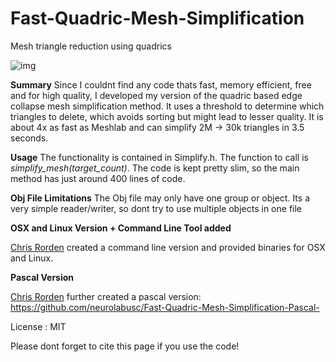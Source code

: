 # Fast-Quadric-Mesh-Simplification
Mesh triangle reduction using quadrics

![img](https://github.com/sp4cerat/Fast-Quadric-Mesh-Simplification/blob/master/screenshot.png?raw=true)

**Summary** Since I couldnt find any code thats fast, memory efficient, free and for high quality, I developed my version of the quadric based edge collapse mesh simplification method. It uses a threshold to determine which triangles to delete, which avoids sorting but might lead to lesser quality. It is about 4x as fast as Meshlab and can simplify 2M -> 30k triangles in 3.5 seconds.

**Usage** The functionality is contained in Simplify.h. The function to call is *simplify_mesh(target_count)*. The code is kept pretty slim, so the main method has just around 400 lines of code. 

**Obj File Limitations** The Obj file may only have one group or object. Its a very simple reader/writer, so dont try to use multiple objects in one file

**OSX and Linux Version + Command Line Tool added**

[Chris Rorden](https://github.com/neurolabusc) created a command line version and provided binaries for OSX and Linux.

**Pascal Version**

[Chris Rorden](https://github.com/neurolabusc) further created a pascal version:
https://github.com/neurolabusc/Fast-Quadric-Mesh-Simplification-Pascal-

License : MIT

Please dont forget to cite this page if you use the code!

